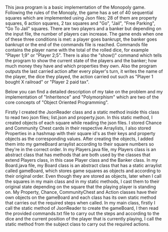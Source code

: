 This java program is a basic implementation of the Monopoly game. Following the rules of the Monoply, the game
has a set of 40 sequential squares which are implemented using Json files; 28 of them are property squares, 
6 action squares, 2 tax squares and "Go", "Jail", "Free Parking", "Go To Jail" squares. There are two players and
a banker but depending on the input file, the number of players can increase. The game ends when one of these three conditions 
is met: a player goes bankrupt, the banker goes bankrupt or the end of the commands file is reached. Commands file contains the player name
with the total of the rolled dice, for example "Player 1;9" or "Player 2;5". There is also the "show()" command which tells the program to
show the current state of the players and the banker; how much money they have and which properties they own. Also the program outputs the last carried action
after every player's turn, it writes the name of the player, the dice they played, the action carried out such as "Player 1 bought X railroad" or "Player 2 paid tax".

Below you can find a detailed description of my take on the problem and my implementation of 
"Inheritence" and "Polymorphism" which are two of the core concepts of "Object Oriented Programming".

Firstly I created the JsonReader class and a static method inside this class to read two json files; 
list.json and property.json. In this static method, I created objects of each square while reading the json files. 
I stored Chance and Community Chest cards in their respective Arraylists, I also stored Properties in a hashmap with 
their square id's as their keys and property objects as the corresponding values. After creating the objects, I added them 
into my gameBoard arraylist according to their square numbers so they're in the correct order. In my Players.java file, 
my Players class is an abstract class that has methods that are both used by the classes that extend Players class, 
in this case Player class and the Banker class. In my Board.java file, my Board class is an abstract class that 
has a static arraylist called gameBoard, which stores game squares as objects and according to their original order. 
Even though they are stored as objects, later when I call the squares in my main class and in my static methods, I cast them to their 
original state depending on the square that the playing player is standing on. My Property, Chance, CommunityChest and Action 
classes have their own objects on the gameBoard and each class has its own static method that carries out the required steps when called.
In my main class, firstly I call the static method of JsonReader to create the gameBoard, I then read the provided commands.txt 
file to carry out the steps and according to the dice and the current position of the player that is currently playing, I call the 
static method from the subject class to carry out the required actions.
